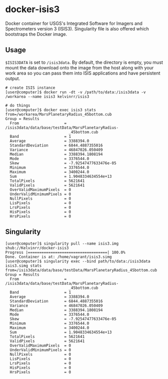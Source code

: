 # docker-isis3
Docker container for USGS's Integrated Software for Imagers and Spectrometers version 3 (ISIS3). Singularity file is also offered which bootstraps the Docker image.

## Usage

`$ISIS3DATA` is set to `/isis3data`. By default, the directory is empty, you must mount the data download onto the image from the host along with your work area so you can pass them into ISIS applications and have persistent output.

```shell
# create ISIS instance
[user@computer]$ docker run -dt -v /path/to/data:/isis3data -v /workarea --name isis3 kelvinrr/isis3

# do things
[user@computer]$ docker exec isis3 stats from=/workarea/MarsPlanetaryRadius_45bottom.cub
Group = Results
  From                    = /isis3data/data/base/testData/MarsPlanetaryRadius-
                            _45bottom.cub
  Band                    = 1
  Average                 = 3388394.0
  StandardDeviation       = 6844.4887355016
  Variance                = 46847026.050409
  Median                  = 3388394.1808194
  Mode                    = 3376544.0
  Skew                    = -7.92547477633476e-05
  Minimum                 = 3376544.0
  Maximum                 = 3400244.0
  Sum                     = 1.9048334634554e+13
  TotalPixels             = 5621641
  ValidPixels             = 5621641
  OverValidMaximumPixels  = 0
  UnderValidMinimumPixels = 0
  NullPixels              = 0
  LisPixels               = 0
  LrsPixels               = 0
  HisPixels               = 0
  HrsPixels               = 0
```

## Singularity
```shell
[user@computer]$ singularity pull --name isis3.img shub://Kelvinrr/docker-isis3
Progress |===================================| 100.0%
Done. Container is at: /home/vagrant/isis3.simg
[user@computer]$ singularity exec --bind path/to/data:/isis3data isis3.simg stats from=/isis3data/data/base/testData/MarsPlanetaryRadius_45bottom.cub
Group = Results
  From                    = /isis3data/data/base/testData/MarsPlanetaryRadius-
                            _45bottom.cub
  Band                    = 1
  Average                 = 3388394.0
  StandardDeviation       = 6844.4887355016
  Variance                = 46847026.050409
  Median                  = 3388394.1808194
  Mode                    = 3376544.0
  Skew                    = -7.92547477633476e-05
  Minimum                 = 3376544.0
  Maximum                 = 3400244.0
  Sum                     = 1.9048334634554e+13
  TotalPixels             = 5621641
  ValidPixels             = 5621641
  OverValidMaximumPixels  = 0
  UnderValidMinimumPixels = 0
  NullPixels              = 0
  LisPixels               = 0
  LrsPixels               = 0
  HisPixels               = 0
  HrsPixels               = 0
```
